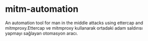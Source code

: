 # mitm-automation
An automation tool for man in the middle attacks using ettercap and mitmproxy.Ettercap ve mitmproxy kullanarak ortadaki adam saldırısı yapmayı sağlayan otomasyon aracı.

